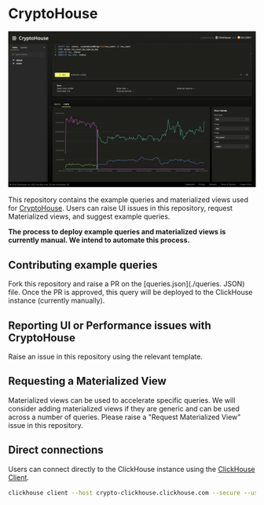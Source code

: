 # CryptoHouse

![Crypto UI](./cryptohouse.png)

This repository contains the example queries and materialized views used for [CryptoHouse](https://crypto.clickhouse.com). Users can raise UI issues in this repository, request Materialized views, and suggest example queries.

**The process to deploy example queries and materialized views is currently manual. We intend to automate this process.**

## Contributing example queries

Fork this repository and raise a PR on the [queries.json](./queries. JSON) file. Once the PR is approved, this query will be deployed to the ClickHouse instance (currently manually).

## Reporting UI or Performance issues with CryptoHouse

Raise an issue in this repository using the relevant template.

## Requesting a Materialized View

Materialized views can be used to accelerate specific queries. We will consider adding materialized views if they are generic and can be used across a number of queries. Please raise a "Request Materialized View" issue in this repository.

## Direct connections

Users can connect directly to the ClickHouse instance using the [ClickHouse Client](https://clickhouse.com/docs/en/interfaces/cli).

```bash
clickhouse client --host crypto-clickhouse.clickhouse.com --secure --user crypto --password ''
```
